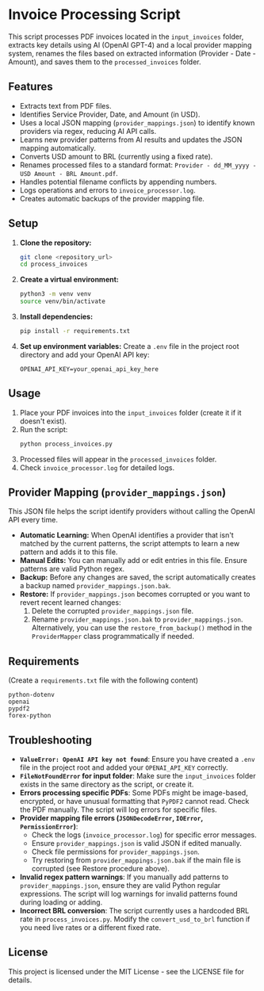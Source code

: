 # Invoice Processing Script

This script processes PDF invoices located in the `input_invoices` folder, extracts key details using AI (OpenAI GPT-4) and a local provider mapping system, renames the files based on extracted information (Provider - Date - Amount), and saves them to the `processed_invoices` folder.

## Features

*   Extracts text from PDF files.
*   Identifies Service Provider, Date, and Amount (in USD).
*   Uses a local JSON mapping (`provider_mappings.json`) to identify known providers via regex, reducing AI API calls.
*   Learns new provider patterns from AI results and updates the JSON mapping automatically.
*   Converts USD amount to BRL (currently using a fixed rate).
*   Renames processed files to a standard format: `Provider - dd_MM_yyyy - USD Amount - BRL Amount.pdf`.
*   Handles potential filename conflicts by appending numbers.
*   Logs operations and errors to `invoice_processor.log`.
*   Creates automatic backups of the provider mapping file.

## Setup

1.  **Clone the repository:**
    ```bash
    git clone <repository_url>
    cd process_invoices
    ```
2.  **Create a virtual environment:**
    ```bash
    python3 -m venv venv
    source venv/bin/activate 
    ```
3.  **Install dependencies:**
    ```bash
    pip install -r requirements.txt 
    ```
4.  **Set up environment variables:**
    Create a `.env` file in the project root directory and add your OpenAI API key:
    ```
    OPENAI_API_KEY=your_openai_api_key_here
    ```

## Usage

1.  Place your PDF invoices into the `input_invoices` folder (create it if it doesn't exist).
2.  Run the script:
    ```bash
    python process_invoices.py
    ```
3.  Processed files will appear in the `processed_invoices` folder.
4.  Check `invoice_processor.log` for detailed logs.

## Provider Mapping (`provider_mappings.json`)

This JSON file helps the script identify providers without calling the OpenAI API every time.

*   **Automatic Learning:** When OpenAI identifies a provider that isn't matched by the current patterns, the script attempts to learn a new pattern and adds it to this file.
*   **Manual Edits:** You can manually add or edit entries in this file. Ensure patterns are valid Python regex.
*   **Backup:** Before any changes are saved, the script automatically creates a backup named `provider_mappings.json.bak`.
*   **Restore:** If `provider_mappings.json` becomes corrupted or you want to revert recent learned changes:
    1.  Delete the corrupted `provider_mappings.json` file.
    2.  Rename `provider_mappings.json.bak` to `provider_mappings.json`.
    Alternatively, you can use the `restore_from_backup()` method in the `ProviderMapper` class programmatically if needed.

## Requirements

(Create a `requirements.txt` file with the following content)

```
python-dotenv
openai
pypdf2
forex-python
```

## Troubleshooting

*   **`ValueError: OpenAI API key not found`**: Ensure you have created a `.env` file in the project root and added your `OPENAI_API_KEY` correctly.
*   **`FileNotFoundError` for input folder**: Make sure the `input_invoices` folder exists in the same directory as the script, or create it.
*   **Errors processing specific PDFs**: Some PDFs might be image-based, encrypted, or have unusual formatting that `PyPDF2` cannot read. Check the PDF manually. The script will log errors for specific files.
*   **Provider mapping file errors (`JSONDecodeError`, `IOError`, `PermissionError`)**: 
    *   Check the logs (`invoice_processor.log`) for specific error messages.
    *   Ensure `provider_mappings.json` is valid JSON if edited manually.
    *   Check file permissions for `provider_mappings.json`.
    *   Try restoring from `provider_mappings.json.bak` if the main file is corrupted (see Restore procedure above).
*   **Invalid regex pattern warnings**: If you manually add patterns to `provider_mappings.json`, ensure they are valid Python regular expressions. The script will log warnings for invalid patterns found during loading or adding.
*   **Incorrect BRL conversion**: The script currently uses a hardcoded BRL rate in `process_invoices.py`. Modify the `convert_usd_to_brl` function if you need live rates or a different fixed rate.

## License

This project is licensed under the MIT License - see the LICENSE file for details. 